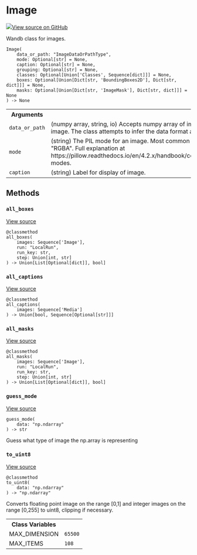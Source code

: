 # Image



[![](https://www.tensorflow.org/images/GitHub-Mark-32px.png)View source on GitHub](https://www.github.com/wandb/client/tree/v0.10.28/wandb/sdk/data_types.py#L1526-L1996)




Wandb class for images.

<pre><code>Image(
    data_or_path: "ImageDataOrPathType",
    mode: Optional[str] = None,
    caption: Optional[str] = None,
    grouping: Optional[str] = None,
    classes: Optional[Union['Classes', Sequence[dict]]] = None,
    boxes: Optional[Union[Dict[str, 'BoundingBoxes2D'], Dict[str, dict]]] = None,
    masks: Optional[Union[Dict[str, 'ImageMask'], Dict[str, dict]]] = None
) -> None</code></pre>





<!-- Tabular view -->
<table>
<tr><th>Arguments</th></tr>

<tr>
<td>
<code>data_or_path</code>
</td>
<td>
(numpy array, string, io) Accepts numpy array of
image data, or a PIL image. The class attempts to infer
the data format and converts it.
</td>
</tr><tr>
<td>
<code>mode</code>
</td>
<td>
(string) The PIL mode for an image. Most common are "L", "RGB",
"RGBA". Full explanation at https://pillow.readthedocs.io/en/4.2.x/handbook/concepts.html#concept-modes.
</td>
</tr><tr>
<td>
<code>caption</code>
</td>
<td>
(string) Label for display of image.
</td>
</tr>
</table>



## Methods

<h3 id="all_boxes"><code>all_boxes</code></h3>

<a target="_blank" href="https://www.github.com/wandb/client/tree/v0.10.28/wandb/sdk/data_types.py#L1945-L1966">View source</a>

<pre><code>@classmethod</code>
<code>all_boxes(
    images: Sequence['Image'],
    run: "LocalRun",
    run_key: str,
    step: Union[int, str]
) -> Union[List[Optional[dict]], bool]</code></pre>




<h3 id="all_captions"><code>all_captions</code></h3>

<a target="_blank" href="https://www.github.com/wandb/client/tree/v0.10.28/wandb/sdk/data_types.py#L1968-L1972">View source</a>

<pre><code>@classmethod</code>
<code>all_captions(
    images: Sequence['Media']
) -> Union[bool, Sequence[Optional[str]]]</code></pre>




<h3 id="all_masks"><code>all_masks</code></h3>

<a target="_blank" href="https://www.github.com/wandb/client/tree/v0.10.28/wandb/sdk/data_types.py#L1922-L1943">View source</a>

<pre><code>@classmethod</code>
<code>all_masks(
    images: Sequence['Image'],
    run: "LocalRun",
    run_key: str,
    step: Union[int, str]
) -> Union[List[Optional[dict]], bool]</code></pre>




<h3 id="guess_mode"><code>guess_mode</code></h3>

<a target="_blank" href="https://www.github.com/wandb/client/tree/v0.10.28/wandb/sdk/data_types.py#L1816-L1830">View source</a>

<pre><code>guess_mode(
    data: "np.ndarray"
) -> str</code></pre>

Guess what type of image the np.array is representing


<h3 id="to_uint8"><code>to_uint8</code></h3>

<a target="_blank" href="https://www.github.com/wandb/client/tree/v0.10.28/wandb/sdk/data_types.py#L1832-L1854">View source</a>

<pre><code>@classmethod</code>
<code>to_uint8(
    data: "np.ndarray"
) -> "np.ndarray"</code></pre>

Converts floating point image on the range [0,1] and integer images
on the range [0,255] to uint8, clipping if necessary.





<!-- Tabular view -->
<table>
<tr><th>Class Variables</th></tr>

<tr>
<td>
MAX_DIMENSION<a id="MAX_DIMENSION"></a>
</td>
<td>
<code>65500</code>
</td>
</tr><tr>
<td>
MAX_ITEMS<a id="MAX_ITEMS"></a>
</td>
<td>
<code>108</code>
</td>
</tr>
</table>

